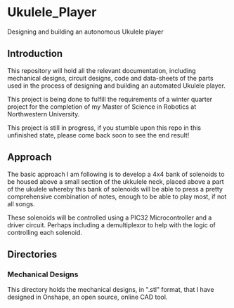 # Ukulele_Player
Designing and building an autonomous Ukulele player

## Introduction
This repository will hold all the relevant documentation, including mechanical designs, circuit designs, code and data-sheets of the parts used in the process of designing and building an automated Ukulele player. 

This project is being done to fulfill the requirements of a winter quarter project for the completion of my Master of Science in Robotics at Northwestern University.

This project is still in progress, if you stumble upon this repo in this unfinished state, please come back soon to see the end result!


## Approach

The basic approach I am following is to develop a 4x4 bank of solenoids to be housed above a small section of the ukkulele neck, placed above a part of the ukulele whereby this bank of solenoids will be able to press a pretty comprehensive combination of notes, enough to be able to play most, if not all songs.

These solenoids will be controlled using a PIC32 Microcontroller and a driver circuit. Perhaps including a demultiplexor to help with the logic of controlling each solenoid.

## Directories

### Mechanical Designs

This directory holds the mechanical designs, in ".stl" format, that I have designed in Onshape, an open source, online CAD tool.